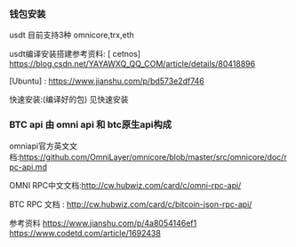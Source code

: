 ### 钱包安装



usdt 目前支持3种
omnicore,trx,eth

usdt编译安装搭建参考资料:
[ cetnos] https://blog.csdn.net/YAYAWXQ_QQ_COM/article/details/80418896


[Ubuntu] : https://www.jianshu.com/p/bd573e2df746

快速安装:(编译好的包)
见快速安装


### BTC api 由 omni api 和  btc原生api构成

omniapi官方英文文档:https://github.com/OmniLayer/omnicore/blob/master/src/omnicore/doc/rpc-api.md


OMNI RPC中文文档:http://cw.hubwiz.com/card/c/omni-rpc-api/

BTC RPC 文档 : http://cw.hubwiz.com/card/c/bitcoin-json-rpc-api/




参考资料
https://www.jianshu.com/p/4a8054146ef1
https://www.codetd.com/article/1692438
